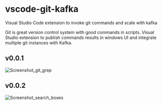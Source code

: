 # vscode-git-kafka
Visual Studio Code extension to invoke git commands and scale with kafka

Git is great version control system with good commands in scripts. Visual Studio extension to publish commands results in windows UI and integrate multiple git instances with Kafka.

## v0.0.1
![Screenshot_git_grep](https://github.com/user-attachments/assets/b263326e-758a-4904-8e9a-9e2023fc5bb8)

## v0.0.2
![Screenshot_search_boxes](https://github.com/user-attachments/assets/48e9c999-cc08-4178-994f-1562134e9a53)

